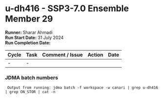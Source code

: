 # u-dh416 - SSP3-7.0 Ensemble Member 29

**Runner:** Sharar Ahmadi     
**Run Start Date:**  31 July 2024  
**Run Completion Date:** 

| Cycle | Task | Comment / Issue | Action | Date |
| ---   | ---  | ---             | ---    | ---  |
| -     | -    |  |  |  |

### JDMA batch numbers
```
 Output from running: jdma batch -f workspace -w canari | grep u-dh416 | grep ON_STOR | cat -n
```
